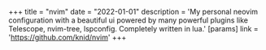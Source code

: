 +++
title = "nvim"
date = "2022-01-01"
description = 'My personal neovim configuration with a beautiful ui powered by many powerful plugins like Telescope, nvim-tree, lspconfig. Completely written in lua.'
[params]
  link = 'https://github.com/knid/nvim'
+++
